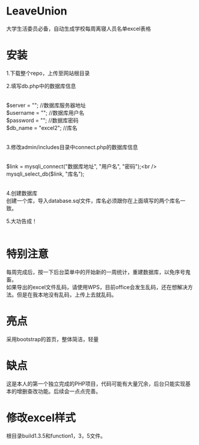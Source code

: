# LeaveUnion
大学生活委员必备，自动生成学校每周离寝人员名单excel表格

# 安装
1.下载整个repo，上传至网站根目录<br />

2.填写db.php中的数据库信息<br /><br />

$server = "";    //数据库服务器地址<br />
$username = "";  //数据库用户名<br />
$password = "";  //数据库密码<br />
$db_name = "excel2";   //库名<br /><br />

3.修改admin/includes目录中connect.php的数据库信息<br /><br />

$link = mysqli_connect("数据库地址", "用户名", "密码");<br />
mysqli_select_db($link, "库名"); <br /><br />

4.创建数据库<br />
创建一个库，导入database.sql文件，库名必须跟你在上面填写的两个库名一致。<br />

5.大功告成！<br /><br />

# 特别注意
每周完成后，按一下后台菜单中的开始新的一周统计，重建数据库，以免序号鬼畜。<br />
如果导出的excel文件乱码，请使用WPS，目前office会发生乱码，还在想解决方法。但是在我本地没有乱码，上传上去就乱码。

# 亮点
采用bootstrap的首页，整体简洁，轻量

# 缺点
这是本人的第一个独立完成的PHP项目，代码可能有大量冗余，后台只能实现基本的增删查改功能。后续会一点点完善。

# 修改excel样式
根目录build1.3.5和function1，3，5文件。
